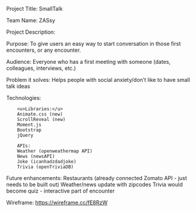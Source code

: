Project Title: SmallTalk

Team Name: ZASsy

Project Description:


Purpose: To give users an easy way to start conversation in those first encounters, or any encounter.

Audience: Everyone who has a first meeting with someone (dates, colleagues, interviews, etc.)

Problem it solves: Helps people with social anxiety/don’t like to have small talk ideas


Technologies:

        <u>Libraries:</u>
        Animate.css (new)
        ScrollReveal (new)
        Moment.js
        Bootstrap
        jQuery

        APIs:
        Weather (openweathermap API)
        News (newsAPI)
        Joke (icanhadzdadjoke)
        Trivia (openTriviaDB)

Future enhancements:
Restaurants (already connected Zomato API - just needs to be built out)
Weather/news update with zipcodes
Trivia would become quiz - interactive part of encounter



        


Wireframe: https://wireframe.cc/fE8RzW
